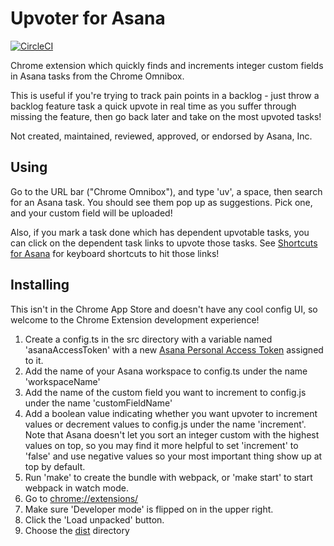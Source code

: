 # Upvoter for Asana

[![CircleCI](https://circleci.com/gh/apiology/upvoter-for-asana.svg?style=svg)](https://circleci.com/gh/apiology/upvoter-for-asana)

Chrome extension which quickly finds and increments integer custom
fields in Asana tasks from the Chrome Omnibox.

This is useful if you're trying to track pain points in a backlog -
just throw a backlog feature task a quick upvote in real time as you
suffer through missing the feature, then go back later and take on the
most upvoted tasks!

Not created, maintained, reviewed, approved, or endorsed by Asana,
Inc.

## Using

Go to the URL bar ("Chrome Omnibox"), and type 'uv', a space, then
search for an Asana task.  You should see them pop up as suggestions.
Pick one, and your custom field will be uploaded!

Also, if you mark a task done which has dependent upvotable tasks, you
can click on the dependent task links to upvote those tasks.  See
[Shortcuts for Asana](https://github.com/apiology/shortcuts-for-asana)
for keyboard shortcuts to hit those links!

## Installing

This isn't in the Chrome App Store and doesn't have any cool config UI,
so welcome to the Chrome Extension development experience!

1. Create a config.ts in the src directory with a variable named
   'asanaAccessToken' with a new
   [Asana Personal Access Token](https://app.asana.com/0/developer-console)
   assigned to it.
2. Add the name of your Asana workspace to config.ts under the name
   'workspaceName'
3. Add the name of the custom field you want to increment to config.js
   under the name 'customFieldName'
4. Add a boolean value indicating whether you want upvoter to
   increment values or decrement values to config.js under the name
   'increment'.  Note that Asana doesn't let you sort an integer
   custom with the highest values on top, so you may find it more
   helpful to set 'increment' to 'false' and use negative values so
   your most important thing show up at top by default.
5. Run 'make' to create the bundle with webpack, or 'make start' to
   start webpack in watch mode.
6. Go to [chrome://extensions/](chrome://extensions/)
7. Make sure 'Developer mode' is flipped on in the upper right.
8. Click the 'Load unpacked' button.
9. Choose the [dist](./dist) directory
